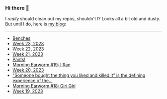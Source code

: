 ### Hi there 👋

I _really_ should clean out my repos, shouldn't I? Looks all a bit old and dusty. But until I do, here is [my blog](https://lostfocus.de/):

--- 

<!-- POST-LIST:START -->
- [Benches](https://lostfocus.de/2023/06/16/benches/)
- [Week 23, 2023](https://lostfocus.de/2023/06/13/week-23-2023/)
- [Week 22, 2023](https://lostfocus.de/2023/06/04/week-22-2023/)
- [Week 21, 2023](https://lostfocus.de/2023/05/29/week-21-2023/)
- [Pants!](https://lostfocus.de/2023/05/26/pants/)
- [Morning Earworm #19: I Ran](https://lostfocus.de/2023/05/26/morning-earworm-19-i-ran/)
- [Week 20, 2023](https://lostfocus.de/2023/05/21/week-20-2023/)
- [“Someone bought the thing you liked and killed it” is the defining experience of the…](https://lostfocus.de/2023/05/16/231406/)
- [Morning Earworm #18: Giri Giri](https://lostfocus.de/2023/05/16/morning-earworm-18-giri-giri/)
- [Week 19, 2023](https://lostfocus.de/2023/05/14/week-19-2023/)
<!-- POST-LIST:END -->

<!--
**lostfocus/lostfocus** is a ✨ _special_ ✨ repository because its `README.md` (this file) appears on your GitHub profile.

Here are some ideas to get you started:

- 🔭 I’m currently working on ...
- 🌱 I’m currently learning ...
- 👯 I’m looking to collaborate on ...
- 🤔 I’m looking for help with ...
- 💬 Ask me about ...
- 📫 How to reach me: ...
- 😄 Pronouns: ...
- ⚡ Fun fact: ...
-->
